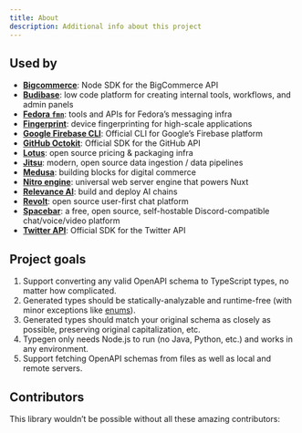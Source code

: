 ```yaml
---
title: About
description: Additional info about this project
---
```


## Used by

- [**Bigcommerce**](https://github.com/bigcommerce/bigcommerce-api-node): Node SDK for the BigCommerce API
- [**Budibase**](https://github.com/Budibase/budibase): low code platform for creating internal tools, workflows, and admin panels
- [**Fedora `fmn`**](https://github.com/fedora-infra/fmn): tools and APIs for Fedora’s messaging infra
- [**Fingerprint**](https://github.com/fingerprintjs/fingerprintjs-pro-server-api-node-sdk): device fingerprinting for high-scale applications
- [**Google Firebase CLI**](https://github.com/firebase/firebase-tools): Official CLI for Google’s Firebase platform
- [**GitHub Octokit**](https://github.com/octokit): Official SDK for the GitHub API
- [**Lotus**](https://github.com/uselotus/lotus): open source pricing & packaging infra
- [**Jitsu**](https://github.com/jitsucom/jitsu): modern, open source data ingestion / data pipelines
- [**Medusa**](https://github.com/medusajs/medusa): building blocks for digital commerce
- [**Nitro engine**](https://github.com/unjs/nitro): universal web server engine that powers Nuxt
- [**Relevance AI**](https://github.com/RelevanceAI/relevance-js-sdk): build and deploy AI chains
- [**Revolt**](https://github.com/revoltchat/api): open source user-first chat platform
- [**Spacebar**](https://github.com/spacebarchat): a free, open source, self-hostable Discord-compatible chat/voice/video platform
- [**Twitter API**](https://github.com/twitterdev/twitter-api-typescript-sdk): Official SDK for the Twitter API

## Project goals

1. Support converting any valid OpenAPI schema to TypeScript types, no matter how complicated.
1. Generated types should be statically-analyzable and runtime-free (with minor exceptions like <a href="https://www.typescriptlang.org/docs/handbook/enums.html" target="_blank" rel="noopener noreferrer">enums</a>).
1. Generated types should match your original schema as closely as possible, preserving original capitalization, etc.
1. Typegen only needs Node.js to run (no Java, Python, etc.) and works in any environment.
1. Support fetching OpenAPI schemas from files as well as local and remote servers.

## Contributors

This library wouldn’t be possible without all these amazing contributors:
